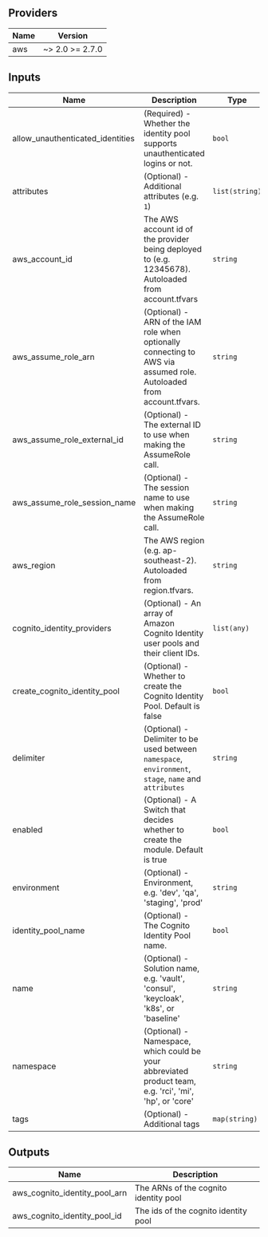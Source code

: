 ## Providers

| Name | Version |
|------|---------|
| aws | ~> 2.0 >= 2.7.0 |

## Inputs

| Name | Description | Type | Default | Required |
|------|-------------|------|---------|:-----:|
| allow\_unauthenticated\_identities | (Required) - Whether the identity pool supports unauthenticated logins or not. | `bool` | `false` | no |
| attributes | (Optional) - Additional attributes (e.g. `1`) | `list(string)` | `[]` | no |
| aws\_account\_id | The AWS account id of the provider being deployed to (e.g. 12345678). Autoloaded from account.tfvars | `string` | `""` | no |
| aws\_assume\_role\_arn | (Optional) - ARN of the IAM role when optionally connecting to AWS via assumed role. Autoloaded from account.tfvars. | `string` | `""` | no |
| aws\_assume\_role\_external\_id | (Optional) - The external ID to use when making the AssumeRole call. | `string` | `""` | no |
| aws\_assume\_role\_session\_name | (Optional) - The session name to use when making the AssumeRole call. | `string` | `""` | no |
| aws\_region | The AWS region (e.g. ap-southeast-2). Autoloaded from region.tfvars. | `string` | `""` | no |
| cognito\_identity\_providers | (Optional) - An array of Amazon Cognito Identity user pools and their client IDs. | `list(any)` | `[]` | no |
| create\_cognito\_identity\_pool | (Optional) - Whether to create the Cognito Identity Pool. Default is false | `bool` | `false` | no |
| delimiter | (Optional) - Delimiter to be used between `namespace`, `environment`, `stage`, `name` and `attributes` | `string` | `"-"` | no |
| enabled | (Optional) - A Switch that decides whether to create the module. Default is true | `bool` | `true` | no |
| environment | (Optional) - Environment, e.g. 'dev', 'qa', 'staging', 'prod' | `string` | `""` | no |
| identity\_pool\_name | (Optional) - The Cognito Identity Pool name. | `bool` | `false` | no |
| name | (Optional) - Solution name, e.g. 'vault', 'consul', 'keycloak', 'k8s', or 'baseline' | `string` | `""` | no |
| namespace | (Optional) - Namespace, which could be your abbreviated product team, e.g. 'rci', 'mi', 'hp', or 'core' | `string` | `""` | no |
| tags | (Optional) - Additional tags | `map(string)` | `{}` | no |

## Outputs

| Name | Description |
|------|-------------|
| aws\_cognito\_identity\_pool\_arn | The ARNs of the cognito identity pool |
| aws\_cognito\_identity\_pool\_id | The ids of the cognito identity pool |

